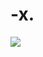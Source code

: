 # -x.
<img src="https://www.google.com.mx/imgres?imgurl=https%3A%2F%2Felheraldoslp.com.mx%2Fnew%2Fwp-content%2Fuploads%2F2022%2F09%2FLa-nueva-voz-del-genero-urbano-tapatio-Leon-estrena-Malas-Manas-con-Dani-Flow-1.jpg&tbnid=pWUCx5aO4u3SwM&vet=12ahUKEwjgoN7GysKEAxU6x8kDHVqHBAcQMygAegQIARBQ..i&imgrefurl=https%3A%2F%2Felheraldoslp.com.mx%2Fnew%2F2022%2F09%2F25%2Fleon-y-dani-flow-la-nueva-voz-del-genero-urbano-tapatio%2F&docid=a1ipf608lU37VM&w=666&h=1000&q=santo%20dani%20flow&ved=2ahUKEwjgoN7GysKEAxU6x8kDHVqHBAcQMygAegQIARBQ">
